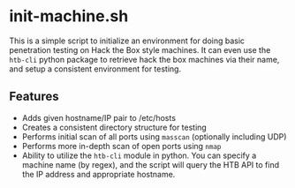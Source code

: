 # init-machine.sh

This is a simple script to initialize an environment for doing basic penetration
testing on Hack the Box style machines. It can even use the `htb-cli` python
package to retrieve hack the box machines via their name, and setup a consistent
environment for testing.

## Features

- Adds given hostname/IP pair to /etc/hosts
- Creates a consistent directory structure for testing
- Performs initial scan of all ports using `masscan` (optionally including UDP)
- Performs more in-depth scan of open ports using `nmap`
- Ability to utilize the `htb-cli` module in python. You can specify a machine
  name (by regex), and the script will query the HTB API to find the IP address
  and appropriate hostname.
